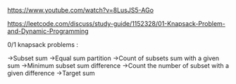 https://www.youtube.com/watch?v=8LusJS5-AGo


https://leetcode.com/discuss/study-guide/1152328/01-Knapsack-Problem-and-Dynamic-Programming

 0/1 knapsack problems :

->Subset sum
->Equal sum partition
->Count of subsets sum with a given sum
->Minimum subset sum difference
->Count the number of subset with a given difference
->Target sum